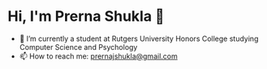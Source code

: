 # Hi, I'm Prerna Shukla 👋
- 🌱 I’m currently a student at Rutgers University Honors College studying Computer Science and Psychology
- 📫 How to reach me: prernajshukla@gmail.com
